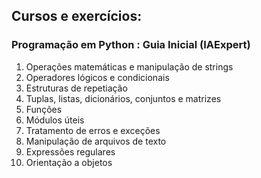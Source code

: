 ## Cursos e exercícios:

### Programação em Python : Guia Inicial (IAExpert)

1. Operações matemáticas e manipulação de strings
2. Operadores lógicos e condicionais
3. Estruturas de repetiação
4. Tuplas, listas, dicionários, conjuntos e matrizes
5. Funções
6. Módulos úteis
7. Tratamento de erros e exceções
8. Manipulação de arquivos de texto
9. Expressões regulares
10. Orientação a objetos
